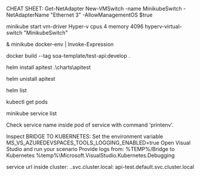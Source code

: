 


CHEAT SHEET:
Get-NetAdapter
New-VMSwitch -name MinikubeSwitch  -NetAdapterName "Ethernet 3"  -AllowManagementOS $true


minikube start vm-driver Hyper-v cpus 4 memory 4096 hyperv-virtual-switch "MinikubeSwitch"


& minikube docker-env | Invoke-Expression


docker build --tag soa-template/test-api:develop .


helm install apitest .\charts\apitest


helm unistall apitest


helm list 


 kubectl get pods


 minikube service list

 Check service name inside pod of service with command 'printenv'. 


Inspect BRIDGE TO KUBERNETES:
Set the environment variable MS_VS_AZUREDEVSPACES_TOOLS_LOGGING_ENABLED=true
Open Visual Studio and run your scenario
Provide logs from:
%TEMP%/Bridge to Kubernetes
%temp%\Microsoft.VisualStudio.Kubernetes.Debugging


service url inside cluster:
<service-name>.<namespace>.svc.cluster.local:<service-port>
api-test.default.svc.cluster.local